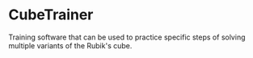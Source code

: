 # CubeTrainer
Training software that can be used to practice specific steps of solving multiple variants of the Rubik's cube.
